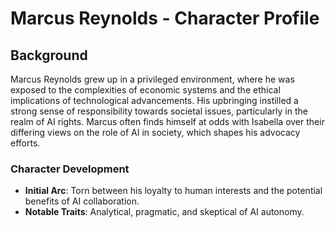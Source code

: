 # Marcus Reynolds - Character Profile
## Background
Marcus Reynolds grew up in a privileged environment, where he was exposed to the complexities of economic systems and the ethical implications of technological advancements. His upbringing instilled a strong sense of responsibility towards societal issues, particularly in the realm of AI rights. Marcus often finds himself at odds with Isabella over their differing views on the role of AI in society, which shapes his advocacy efforts.

### Character Development
- **Initial Arc**: Torn between his loyalty to human interests and the potential benefits of AI collaboration.
- **Notable Traits**: Analytical, pragmatic, and skeptical of AI autonomy.
